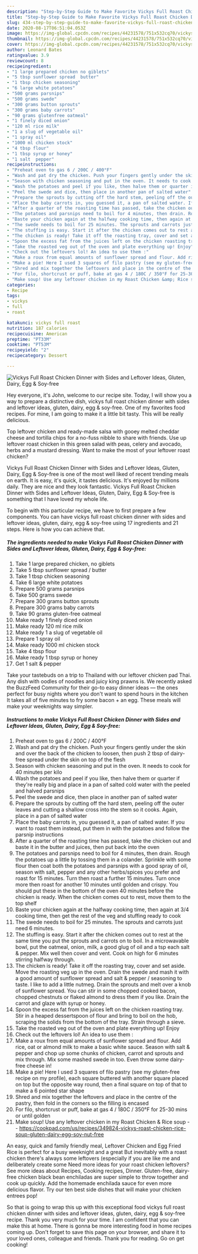 ```yaml
---
description: "Step-by-Step Guide to Make Favorite Vickys Full Roast Chicken Dinner with Sides and Leftover Ideas, Gluten, Dairy, Egg &amp;amp; Soy-free"
title: "Step-by-Step Guide to Make Favorite Vickys Full Roast Chicken Dinner with Sides and Leftover Ideas, Gluten, Dairy, Egg &amp;amp; Soy-free"
slug: 434-step-by-step-guide-to-make-favorite-vickys-full-roast-chicken-dinner-with-sides-and-leftover-ideas-gluten-dairy-egg-and-amp-soy-free
date: 2020-08-17T06:51:04.053Z
image: https://img-global.cpcdn.com/recipes/44231578/751x532cq70/vickys-full-roast-chicken-dinner-with-sides-and-leftover-ideas-gluten-dairy-egg-soy-free-recipe-main-photo.jpg
thumbnail: https://img-global.cpcdn.com/recipes/44231578/751x532cq70/vickys-full-roast-chicken-dinner-with-sides-and-leftover-ideas-gluten-dairy-egg-soy-free-recipe-main-photo.jpg
cover: https://img-global.cpcdn.com/recipes/44231578/751x532cq70/vickys-full-roast-chicken-dinner-with-sides-and-leftover-ideas-gluten-dairy-egg-soy-free-recipe-main-photo.jpg
author: Leonard Bates
ratingvalue: 3.9
reviewcount: 8
recipeingredient:
- "1 large prepared chicken no giblets"
- "5 tbsp sunflower spread  butter"
- "1 tbsp chicken seasoning"
- "6 large white potatoes"
- "500 grams parsnips"
- "500 grams swede"
- "300 grams button sprouts"
- "300 grams baby carrots"
- "90 grams glutenfree oatmeal"
- "1 finely diced onion"
- "120 ml rice milk"
- "1 a slug of vegetable oil"
- "1 spray oil"
- "1000 ml chicken stock"
- "4 tbsp flour"
- "1 tbsp syrup or honey"
- "1 salt  pepper"
recipeinstructions:
- "Preheat oven to gas 6 / 200C / 400°F"
- "Wash and pat dry the chicken. Push your fingers gently under the skin and over the back of the chicken to loosen, then push 2 tbsp of dairy-free spread under the skin on top of the flesh"
- "Season with chicken seasoning and put in the oven. It needs to cook for 40 minutes per kilo"
- "Wash the potatoes and peel if you like, then halve them or quarter if they&#39;re really big and place in a pan of salted cold water with the peeled and halved parsnips"
- "Peel the swede and dice, then place in another pan of salted water"
- "Prepare the sprouts by cutting off the hard stem, peeling off the outer leaves and cutting a shallow cross into the stem so it cooks. Again, place in a pan of salted water"
- "Place the baby carrots in, you guessed it, a pan of salted water. If you want to roast them instead, put them in with the potatoes and follow the parsnip instructions"
- "After a quarter of the roasting time has passed, take the chicken out and baste it in the butter and juices, then put back into the oven"
- "The potatoes and parsnips need to boil for 4 minutes, then drain. Rough the potatoes up a little by tossing them in a colander. Sprinkle with some flour then coat both the potatoes and parsnips with a good spray of oil, season with salt, pepper and any other herbs/spices you prefer and roast for 15 minutes. Turn then roast a further 15 minutes. Turn once more then roast for another 10 minutes until golden and crispy. You should put these in the bottom of the oven 40 minutes before the chicken is ready. When the chicken comes out to rest, move them to the top shelf"
- "Baste your chicken again at the halfway cooking time, then again at 3/4 cooking time, then get the rest of the veg and stuffing ready to cook"
- "The swede needs to boil for 25 minutes. The sprouts and carrots just need 6 minutes."
- "The stuffing is easy. Start it after the chicken comes out to rest at the same time you put the sprouts and carrots on to boil. In a microwavable bowl, put the oatmeal, onion, milk, a good glug of oil and a tsp each salt &amp; pepper. Mix well then cover and vent. Cook on high for 6 minutes stirring halfway through."
- "The chicken is ready! Take it off the roasting tray, cover and set aside. Move the roasting veg up in the oven. Drain the swede and mash it with a good amount of sunflower spread and salt &amp; pepper / seasoning to taste. I like to add a little nutmeg. Drain the sprouts and melt over a knob of sunflower spread. You can stir in some chopped cooked bacon, chopped chestnuts or flaked almond to dress them if you like. Drain the carrot and glaze with syrup or honey."
- "Spoon the excess fat from the juices left on the chicken roasting tray. Stir in a heaped dessertspoon of flour and bring to boil on the hob, scraping the solids from the bottom of the tray. Strain through a sieve."
- "Take the roasted veg out of the oven and plate everything up! Enjoy"
- "Check out the leftovers lol! An idea to use them :"
- "Make a roux from equal amounts of sunflower spread and flour. Add rice, oat or almond milk to make a basic white sauce. Season with salt &amp; pepper and chop up some chunks of chicken, carrot and sprouts and mix through. Mix some mashed swede in too. Even throw some dairy-free cheese in!"
- "Make a pie! Here I used 3 squares of filo pastry (see my gluten-free recipe on my profile), each square buttered with another square placed on top but the opposite way round, then a final square on top of that to make a 6 pointed star shape"
- "Shred and mix together the leftovers and place in the centre of the pastry, then fold in the corners so the filling is encased"
- "For filo, shortcrust or puff, bake at gas 4 / 180C / 350°F for 25-30 mins or until golden"
- "Make soup! Use any leftover chicken in my Roast Chicken &amp; Rice soup  https://cookpad.com/us/recipes/349824-vickys-roast-chicken-rice-soup-gluten-dairy-egg-soy-nut-free"
categories:
- Recipe
tags:
- vickys
- full
- roast

katakunci: vickys full roast 
nutrition: 187 calories
recipecuisine: American
preptime: "PT33M"
cooktime: "PT53M"
recipeyield: "2"
recipecategory: Dessert

---
```



![Vickys Full Roast Chicken Dinner with Sides and Leftover Ideas, Gluten, Dairy, Egg &amp; Soy-free](https://img-global.cpcdn.com/recipes/44231578/751x532cq70/vickys-full-roast-chicken-dinner-with-sides-and-leftover-ideas-gluten-dairy-egg-soy-free-recipe-main-photo.jpg)

Hey everyone, it's John, welcome to our recipe site. Today, I will show you a way to prepare a distinctive dish, vickys full roast chicken dinner with sides and leftover ideas, gluten, dairy, egg &amp; soy-free. One of my favorites food recipes. For mine, I am going to make it a little bit tasty. This will be really delicious.

Top leftover chicken and ready-made salsa with gooey melted cheddar cheese and tortilla chips for a no-fuss nibble to share with friends. Use up leftover roast chicken in this green salad with peas, celery and avocado, herbs and a mustard dressing. Want to make the most of your leftover roast chicken?

Vickys Full Roast Chicken Dinner with Sides and Leftover Ideas, Gluten, Dairy, Egg &amp; Soy-free is one of the most well liked of recent trending meals on earth. It is easy, it's quick, it tastes delicious. It's enjoyed by millions daily. They are nice and they look fantastic. Vickys Full Roast Chicken Dinner with Sides and Leftover Ideas, Gluten, Dairy, Egg &amp; Soy-free is something that I have loved my whole life.


To begin with this particular recipe, we have to first prepare a few components. You can have vickys full roast chicken dinner with sides and leftover ideas, gluten, dairy, egg &amp; soy-free using 17 ingredients and 21 steps. Here is how you can achieve that.

<!--inarticleads1-->

##### The ingredients needed to make Vickys Full Roast Chicken Dinner with Sides and Leftover Ideas, Gluten, Dairy, Egg &amp; Soy-free:

1. Take 1 large prepared chicken, no giblets
1. Take 5 tbsp sunflower spread / butter
1. Take 1 tbsp chicken seasoning
1. Take 6 large white potatoes
1. Prepare 500 grams parsnips
1. Take 500 grams swede
1. Prepare 300 grams button sprouts
1. Prepare 300 grams baby carrots
1. Take 90 grams gluten-free oatmeal
1. Make ready 1 finely diced onion
1. Make ready 120 ml rice milk
1. Make ready 1 a slug of vegetable oil
1. Prepare 1 spray oil
1. Make ready 1000 ml chicken stock
1. Take 4 tbsp flour
1. Make ready 1 tbsp syrup or honey
1. Get 1 salt &amp; pepper


Take your tastebuds on a trip to Thailand with our leftover chicken pad Thai. Any dish with oodles of noodles and juicy king prawns is. We recently asked the BuzzFeed Community for their go-to easy dinner ideas — the ones perfect for busy nights where you don&#39;t want to spend hours in the kitchen It takes all of five minutes to fry some bacon + an egg. These meals will make your weeknights way simpler. 

<!--inarticleads2-->

##### Instructions to make Vickys Full Roast Chicken Dinner with Sides and Leftover Ideas, Gluten, Dairy, Egg &amp; Soy-free:

1. Preheat oven to gas 6 / 200C / 400°F
1. Wash and pat dry the chicken. Push your fingers gently under the skin and over the back of the chicken to loosen, then push 2 tbsp of dairy-free spread under the skin on top of the flesh
1. Season with chicken seasoning and put in the oven. It needs to cook for 40 minutes per kilo
1. Wash the potatoes and peel if you like, then halve them or quarter if they&#39;re really big and place in a pan of salted cold water with the peeled and halved parsnips
1. Peel the swede and dice, then place in another pan of salted water
1. Prepare the sprouts by cutting off the hard stem, peeling off the outer leaves and cutting a shallow cross into the stem so it cooks. Again, place in a pan of salted water
1. Place the baby carrots in, you guessed it, a pan of salted water. If you want to roast them instead, put them in with the potatoes and follow the parsnip instructions
1. After a quarter of the roasting time has passed, take the chicken out and baste it in the butter and juices, then put back into the oven
1. The potatoes and parsnips need to boil for 4 minutes, then drain. Rough the potatoes up a little by tossing them in a colander. Sprinkle with some flour then coat both the potatoes and parsnips with a good spray of oil, season with salt, pepper and any other herbs/spices you prefer and roast for 15 minutes. Turn then roast a further 15 minutes. Turn once more then roast for another 10 minutes until golden and crispy. You should put these in the bottom of the oven 40 minutes before the chicken is ready. When the chicken comes out to rest, move them to the top shelf
1. Baste your chicken again at the halfway cooking time, then again at 3/4 cooking time, then get the rest of the veg and stuffing ready to cook
1. The swede needs to boil for 25 minutes. The sprouts and carrots just need 6 minutes.
1. The stuffing is easy. Start it after the chicken comes out to rest at the same time you put the sprouts and carrots on to boil. In a microwavable bowl, put the oatmeal, onion, milk, a good glug of oil and a tsp each salt &amp; pepper. Mix well then cover and vent. Cook on high for 6 minutes stirring halfway through.
1. The chicken is ready! Take it off the roasting tray, cover and set aside. Move the roasting veg up in the oven. Drain the swede and mash it with a good amount of sunflower spread and salt &amp; pepper / seasoning to taste. I like to add a little nutmeg. Drain the sprouts and melt over a knob of sunflower spread. You can stir in some chopped cooked bacon, chopped chestnuts or flaked almond to dress them if you like. Drain the carrot and glaze with syrup or honey.
1. Spoon the excess fat from the juices left on the chicken roasting tray. Stir in a heaped dessertspoon of flour and bring to boil on the hob, scraping the solids from the bottom of the tray. Strain through a sieve.
1. Take the roasted veg out of the oven and plate everything up! Enjoy
1. Check out the leftovers lol! An idea to use them :
1. Make a roux from equal amounts of sunflower spread and flour. Add rice, oat or almond milk to make a basic white sauce. Season with salt &amp; pepper and chop up some chunks of chicken, carrot and sprouts and mix through. Mix some mashed swede in too. Even throw some dairy-free cheese in!
1. Make a pie! Here I used 3 squares of filo pastry (see my gluten-free recipe on my profile), each square buttered with another square placed on top but the opposite way round, then a final square on top of that to make a 6 pointed star shape
1. Shred and mix together the leftovers and place in the centre of the pastry, then fold in the corners so the filling is encased
1. For filo, shortcrust or puff, bake at gas 4 / 180C / 350°F for 25-30 mins or until golden
1. Make soup! Use any leftover chicken in my Roast Chicken &amp; Rice soup -  - https://cookpad.com/us/recipes/349824-vickys-roast-chicken-rice-soup-gluten-dairy-egg-soy-nut-free


An easy, quick and family friendly meal, Leftover Chicken and Egg Fried Rice is perfect for a busy weeknight and a great But inevitably with a roast chicken there&#39;s always some leftovers (especially if you are like me and deliberately create some Need more ideas for your roast chicken leftovers? See more ideas about Recipes, Cooking recipes, Dinner. Gluten-free, dairy-free chicken black bean enchiladas are super simple to throw together and cook up quickly. Add the homemade enchilada sauce for even more delicious flavor. Try our ten best side dishes that will make your chicken entrees pop! 

So that is going to wrap this up with this exceptional food vickys full roast chicken dinner with sides and leftover ideas, gluten, dairy, egg &amp; soy-free recipe. Thank you very much for your time. I am confident that you can make this at home. There is gonna be more interesting food in home recipes coming up. Don't forget to save this page on your browser, and share it to your loved ones, colleague and friends. Thank you for reading. Go on get cooking!
